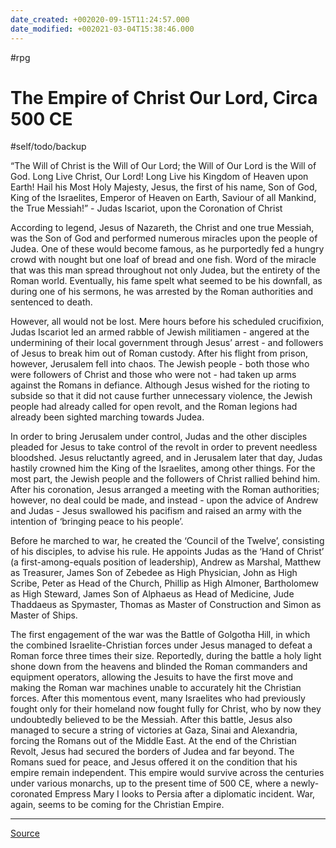 ```yaml
---
date_created: +002020-09-15T11:24:57.000
date_modified: +002021-03-04T15:38:46.000
---
```

 #rpg

# The Empire of Christ Our Lord, Circa 500 CE

#self/todo/backup

“The Will of Christ is the Will of Our Lord; the Will of Our Lord is the Will of God. Long Live Christ, Our Lord! Long Live his Kingdom of Heaven upon Earth! Hail his Most Holy Majesty, Jesus, the first of his name, Son of God, King of the Israelites, Emperor of Heaven on Earth, Saviour of all Mankind, the True Messiah!” - Judas Iscariot, upon the Coronation of Christ

According to legend, Jesus of Nazareth, the Christ and one true Messiah, was the Son of God and performed numerous miracles upon the people of Judea. One of these would become famous, as he purportedly fed a hungry crowd with nought but one loaf of bread and one fish. Word of the miracle that was this man spread throughout not only Judea, but the entirety of the Roman world. Eventually, his fame spelt what seemed to be his downfall, as during one of his sermons, he was arrested by the Roman authorities and sentenced to death.

However, all would not be lost. Mere hours before his scheduled crucifixion, Judas Iscariot led an armed rabble of Jewish militiamen - angered at the undermining of their local government through Jesus’ arrest - and followers of Jesus to break him out of Roman custody. After his flight from prison, however, Jerusalem fell into chaos. The Jewish people - both those who were followers of Christ and those who were not - had taken up arms against the Romans in defiance. Although Jesus wished for the rioting to subside so that it did not cause further unnecessary violence, the Jewish people had already called for open revolt, and the Roman legions had already been sighted marching towards Judea.

In order to bring Jerusalem under control, Judas and the other disciples pleaded for Jesus to take control of the revolt in order to prevent needless bloodshed. Jesus reluctantly agreed, and in Jerusalem later that day, Judas hastily crowned him the King of the Israelites, among other things. For the most part, the Jewish people and the followers of Christ rallied behind him. After his coronation, Jesus arranged a meeting with the Roman authorities; however, no deal could be made, and instead - upon the advice of Andrew and Judas - Jesus swallowed his pacifism and raised an army with the intention of ‘bringing peace to his people’.

Before he marched to war, he created the ‘Council of the Twelve’, consisting of his disciples, to advise his rule. He appoints Judas as the ‘Hand of Christ’ (a first-among-equals position of leadership), Andrew as Marshal, Matthew as Treasurer, James Son of Zebedee as High Physician, John as High Scribe, Peter as Head of the Church, Phillip as High Almoner, Bartholomew as High Steward, James Son of Alphaeus as Head of Medicine, Jude Thaddaeus as Spymaster, Thomas as Master of Construction and Simon as Master of Ships.

The first engagement of the war was the Battle of Golgotha Hill, in which the combined Israelite-Christian forces under Jesus managed to defeat a Roman force three times their size. Reportedly, during the battle a holy light shone down from the heavens and blinded the Roman commanders and equipment operators, allowing the Jesuits to have the first move and making the Roman war machines unable to accurately hit the Christian forces. After this momentous event, many Israelites who had previously fought only for their homeland now fought fully for Christ, who by now they undoubtedly believed to be the Messiah. After this battle, Jesus also managed to secure a string of victories at Gaza, Sinai and Alexandria, forcing the Romans out of the Middle East. At the end of the Christian Revolt, Jesus had secured the borders of Judea and far beyond. The Romans sued for peace, and Jesus offered it on the condition that his empire remain independent. This empire would survive across the centuries under various monarchs, up to the present time of 500 CE, where a newly-coronated Empress Mary I looks to Persia after a diplomatic incident. War, again, seems to be coming for the Christian Empire.

---

[Source](https://www.reddit.com/r/imaginarymaps/comments/6bimvj/the_empire_of_christ_our_lord_circa_500_ce/)
